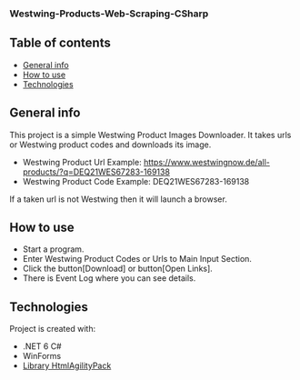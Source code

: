 ### Westwing-Products-Web-Scraping-CSharp
## Table of contents
* [General info](#general-info)
* [How to use](#how-to-use)
* [Technologies](#technologies)

## General info
This project is a simple Westwing Product Images Downloader.
It takes urls or Westwing product codes and downloads its image.

* Westwing Product Url Example: https://www.westwingnow.de/all-products/?q=DEQ21WES67283-169138
* Westwing Product Code Example: DEQ21WES67283-169138

If a taken url is not Westwing then it will launch a browser.

## How to use
* Start a program.
* Enter Westwing Product Codes or Urls to Main Input Section.
* Click the button[Download] or button[Open Links].
* There is Event Log where you can see details.

## Technologies
Project is created with:
* .NET 6 C#
* WinForms
* [Library HtmlAgilityPack](https://html-agility-pack.net/)
